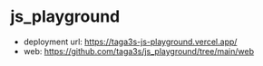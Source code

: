 # js_playground

- deployment url: https://taga3s-js-playground.vercel.app/
- web: https://github.com/taga3s/js_playground/tree/main/web
